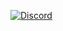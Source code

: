 <p>    
    <a href="https://discord.com/invite/3b4PRyGSsQ">
        <img src="https://img.shields.io/discord/1188480869825007626?logo=discord"  alt="Discord">
    </a>
</p>
